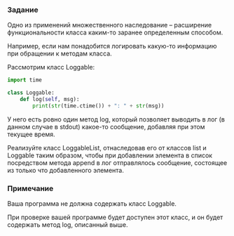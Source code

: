 ### Задание
Одно из применений множественного наследование – расширение функциональности класса каким-то заранее определенным способом. 

Например, если нам понадобится логировать какую-то информацию при обращении к методам класса.

Рассмотрим класс Loggable:
```python
import time

class Loggable:
    def log(self, msg):
        print(str(time.ctime()) + ": " + str(msg))
```

У него есть ровно один метод log, который позволяет выводить в лог (в данном случае в stdout) какое-то сообщение, добавляя при этом текущее время.

Реализуйте класс LoggableList, отнаследовав его от классов list и Loggable таким образом, чтобы при добавлении элемента в список посредством метода append в лог отправлялось сообщение, состоящее из только что добавленного элемента.

### Примечание
Ваша программа не должна содержать класс Loggable. 

При проверке вашей программе будет доступен этот класс, и он будет содержать метод log, описанный выше.
